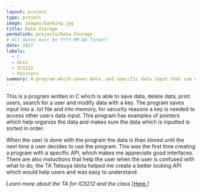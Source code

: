 ```yaml
---
layout: project
type: project
image: images/banking.jpg
title: Data Storage
permalink: projects/Data Storage
# All dates must be YYYY-MM-DD format!
date: 2017
labels:
  - C
  - Unix
  - ICS212
  - Pointers
summary: A program which saves data, and specific data input that can only be open by a key.
---
```


This is a program written in C which is able to save data, delete data, print users, search for a user and modify data with a key. The program saves input into a .txt file and into memory, for security reasons a key is needed to access other users data input. This program has examples of pointers which help organize the data and makes sure the data which is inputted is sorted in order. 

When the user is done with the program the data is than stored until the next time a user decides to use the program. This was the first time creating a program with a specific API, which makes me appreciate good interfaces. There are also instuctions that help the user when the user is confused with what to do, the TA Tetsuya Idota helped me create a better looking API which would help users and was easy to understand.

 
<i>Learn more about the TA for ICS212 and the class</i> [[Here.](http://www2.hawaii.edu/~tidota/)]
